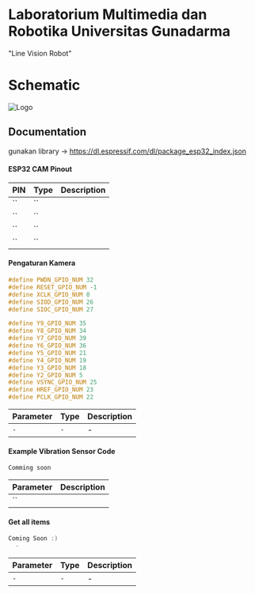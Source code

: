 
# Laboratorium Multimedia dan Robotika Universitas Gunadarma

"Line Vision Robot"

# Schematic
![Logo](https://github.com/muropraktikum/Robot-Proyek-Line-Vision-Follower/blob/main/Robot%20Proyek%20Line%20Vision%20Follower/schematic.png)

## Documentation

gunakan library -> https://dl.espressif.com/dl/package_esp32_index.json

#### ESP32 CAM Pinout

| PIN | Type     | Description                |
| :-------- | :------- | :------------------------- |
| `` | `` |  |
| `` | `` |  |
| `` | `` | |
| `` | `` | |
#### Pengaturan Kamera 

```C++
#define PWDN_GPIO_NUM 32
#define RESET_GPIO_NUM -1
#define XCLK_GPIO_NUM 0
#define SIOD_GPIO_NUM 26
#define SIOC_GPIO_NUM 27

#define Y9_GPIO_NUM 35
#define Y8_GPIO_NUM 34
#define Y7_GPIO_NUM 39
#define Y6_GPIO_NUM 36
#define Y5_GPIO_NUM 21
#define Y4_GPIO_NUM 19
#define Y3_GPIO_NUM 18
#define Y2_GPIO_NUM 5
#define VSYNC_GPIO_NUM 25
#define HREF_GPIO_NUM 23
#define PCLK_GPIO_NUM 22
```

| Parameter | Type     | Description                       |
| :-------- | :------- | :-------------------------------- |
| `-`      | `-` | - |


#### Example Vibration Sensor Code

```c++
Comming soon
```

| Parameter | Description                |
| :-------- | :------------------------- |
| `` ||


#### Get all items

```c++
Coming Soon :)
  -
```

| Parameter | Type     | Description                |
| :-------- | :------- | :------------------------- |
| `-` | `-` | - |
